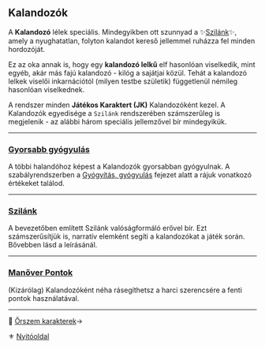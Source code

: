 ## Kalandozók

A **Kalandozó** lélek speciális. Mindegyikben ott szunnyad a ✨[Szilánk](014_03_szilank.md)✨, amely a nyughatatlan, folyton kalandot kereső jellemmel ruházza fel minden hordozóját.

Ez az oka annak is, hogy egy **kalandozó lelkű** elf hasonlóan viselkedik, mint egyéb, akár más fajú kalandozó - kilóg a sajátjai közül. Tehát a kalandozó lelkek viselői inkarnációtól (milyen testbe születik) függetlenül némileg hasonlóan viselkednek.

A rendszer minden **Játékos Karaktert (JK)** Kalandozóként kezel. A Kalandozók egyedisége a `Szilánk` rendszerében számszerűleg is megjelenik - az alábbi három speciális jellemzővel bír mindegyikük. 

---
### [Gyorsabb gyógyulás](140_gyogyitas_gyogyulas.md) 

A többi halandóhoz képest a Kalandozók gyorsabban gyógyulnak. A szabályrendszerben a [Gyógyítás, gyógyulás](140_gyogyitas_gyogyulas.md) fejezet alatt a rájuk vonatkozó értékeket találod.

---
### [Szilánk](014_03_szilank.md)

A bevezetőben említett Szilánk valóságformáló erővel bír. Ezt számszerűsítjük is, narratív elemként segíti a kalandozókat a játék során. Bővebben lásd a leírásánál.

---
### [Manőver Pontok](066_02_manover_pontok.md)

(Kizárólag) Kalandozóként néha rásegíthetsz a harci szerencsére a fenti pontok használatával.

---
🔗 [Őrszem karakterek](012_02_orszem_karakterek.md)→

⚜️ [Nyitóoldal](start.md#1-karakteralkot%C3%A1s)
